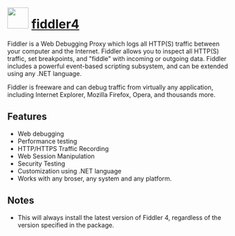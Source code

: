 ﻿# <img src="https://cdn.rawgit.com/chocolatey/chocolatey-coreteampackages/e7940eeec0005981b565d98660c6cb9be1865881/icons/fiddler.svg" width="48" height="48"/> [fiddler4](https://chocolatey.org/packages/fiddler4)


Fiddler is a Web Debugging Proxy which logs all HTTP(S) traffic between your computer and the Internet. Fiddler allows you to inspect all HTTP(S) traffic, set breakpoints, and "fiddle" with incoming or outgoing data. Fiddler includes a powerful event-based scripting subsystem, and can be extended using any .NET language.

Fiddler is freeware and can debug traffic from virtually any application, including Internet Explorer, Mozilla Firefox, Opera, and thousands more.

## Features

- Web debugging
- Performance testing
- HTTP/HTTPS Traffic Recording
- Web Session Manipulation
- Security Testing
- Customization using .NET language
- Works with any broser, any system and any platform.

## Notes

- This will always install the latest version of Fiddler 4, regardless of the version specified in the package.

